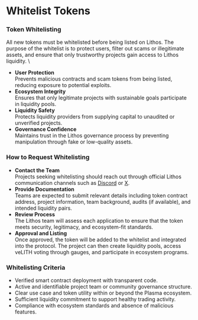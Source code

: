 # Whitelist Tokens

### Token Whitelisting

All new tokens must be whitelisted before being listed on Lithos. The purpose of the whitelist is to protect users, filter out scams or illegitimate assets, and ensure that only trustworthy projects gain access to Lithos liquidity. \


* **User Protection**\
  Prevents malicious contracts and scam tokens from being listed, reducing exposure to potential exploits.
* **Ecosystem Integrity**\
  Ensures that only legitimate projects with sustainable goals participate in liquidity pools.
* **Liquidity Safety**\
  Protects liquidity providers from supplying capital to unaudited or unverified projects.
* **Governance Confidence**\
  Maintains trust in the Lithos governance process by preventing manipulation through fake or low-quality assets.

### How to Request Whitelisting

* **Contact the Team**\
  Projects seeking whitelisting should reach out through official Lithos communication channels such as [Discord](https://discord.gg/lithos) or [X](https://x.com/lithos_to).
* **Provide Documentation**\
  Teams are expected to submit relevant details including token contract address, project information, team background, audits (if available), and intended liquidity pairs.
* **Review Process**\
  The Lithos team will assess each application to ensure that the token meets security, legitimacy, and ecosystem-fit standards.
* **Approval and Listing**\
  Once approved, the token will be added to the whitelist and integrated into the protocol. The project can then create liquidity pools, access veLITH voting through gauges, and participate in ecosystem programs.

### Whitelisting Criteria

* Verified smart contract deployment with transparent code.
* Active and identifiable project team or community governance structure.
* Clear use case and token utility within or beyond the Plasma ecosystem.
* Sufficient liquidity commitment to support healthy trading activity.
* Compliance with ecosystem standards and absence of malicious features.
